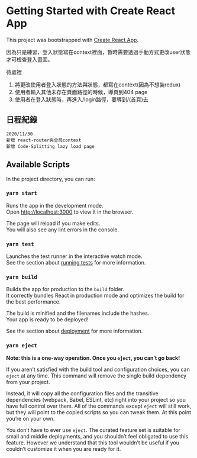 # Getting Started with Create React App

This project was bootstrapped with [Create React App](https://github.com/facebook/create-react-app).

因為只是練習，登入狀態寫在context裡面，暫時需要透過手動方式更改user狀態才可檢查登入畫面。  

待處裡
1. 將更改使用者登入狀態的方法與狀態，都寫在context(因為不想裝redux)
2. 使用者輸入其他未存在頁面路徑的時候，導頁到404 page
3. 使用者在登入狀態時，再進入/login路徑，要導到/(首頁)去

## 日程紀錄
    2020/11/30  
    新增 react-router與全局context   
    新增 Code-Splitting lazy load page

## Available Scripts

In the project directory, you can run:

### `yarn start`

Runs the app in the development mode.\
Open [http://localhost:3000](http://localhost:3000) to view it in the browser.

The page will reload if you make edits.\
You will also see any lint errors in the console.

### `yarn test`

Launches the test runner in the interactive watch mode.\
See the section about [running tests](https://facebook.github.io/create-react-app/docs/running-tests) for more information.

### `yarn build`

Builds the app for production to the `build` folder.\
It correctly bundles React in production mode and optimizes the build for the best performance.

The build is minified and the filenames include the hashes.\
Your app is ready to be deployed!

See the section about [deployment](https://facebook.github.io/create-react-app/docs/deployment) for more information.

### `yarn eject`

**Note: this is a one-way operation. Once you `eject`, you can’t go back!**

If you aren’t satisfied with the build tool and configuration choices, you can `eject` at any time. This command will remove the single build dependency from your project.

Instead, it will copy all the configuration files and the transitive dependencies (webpack, Babel, ESLint, etc) right into your project so you have full control over them. All of the commands except `eject` will still work, but they will point to the copied scripts so you can tweak them. At this point you’re on your own.

You don’t have to ever use `eject`. The curated feature set is suitable for small and middle deployments, and you shouldn’t feel obligated to use this feature. However we understand that this tool wouldn’t be useful if you couldn’t customize it when you are ready for it.
